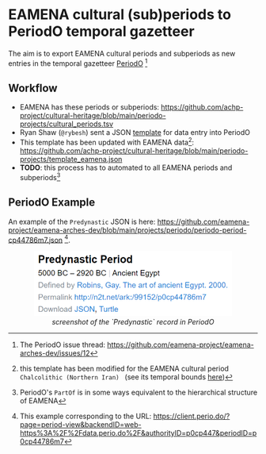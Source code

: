 # EAMENA cultural (sub)periods to PeriodO temporal gazetteer

The aim is to export EAMENA cultural periods and subperiods as new entries in the temporal gazetteer [PeriodO](https://perio.do/en/) [^4]

## Workflow

* EAMENA has these periods or subperiods: https://github.com/achp-project/cultural-heritage/blob/main/periodo-projects/cultural_periods.tsv
* Ryan Shaw (`@rybesh`) sent a JSON [template](https://gist.github.com/rybesh/9f64c127ad8eeb69619896f22064bb0e#file-example-dataset-json) for data entry into PeriodO
* This template has been updated with EAMENA data[^2]: https://github.com/achp-project/cultural-heritage/blob/main/periodo-projects/template_eamena.json
* **TODO**: this process has to automated to all EAMENA periods and subperiods[^3]

## PeriodO Example

An example of the `Predynastic` JSON is here: https://github.com/eamena-project/eamena-arches-dev/blob/main/projects/periodo/periodo-period-cp44786m7.json [^1].

<p align="center">
  <img alt="img-name" src="../www/periodo-json-template-predynastic.png" width="400">
  <br>
    <em>screenshot of the `Predynastic` record in PeriodO</em>
</p>


[^1]: This example corresponding to the URL: https://client.perio.do/?page=period-view&backendID=web-https%3A%2F%2Fdata.perio.do%2F&authorityID=p0cp447&periodID=p0cp44786m7
[^2]: this template has been modified for the EAMENA cultural period `Chalcolithic (Northern Iran) ` (see its temporal bounds [here](https://github.com/eamena-project/eamena-arches-dev/blob/main/projects/periodo/cultural_periods.tsv#L2))  
[^3]: PeriodO's `PartOf` is in some ways equivalent to the hierarchical structure of EAMENA
[^4]: The PeriodO issue thread: https://github.com/eamena-project/eamena-arches-dev/issues/12

